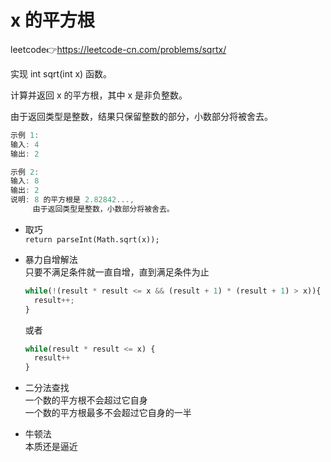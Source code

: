# x 的平方根  
leetcode👉https://leetcode-cn.com/problems/sqrtx/  

实现 int sqrt(int x) 函数。

计算并返回 x 的平方根，其中 x 是非负整数。

由于返回类型是整数，结果只保留整数的部分，小数部分将被舍去。

```js
示例 1:
输入: 4
输出: 2

示例 2:
输入: 8
输出: 2
说明: 8 的平方根是 2.82842..., 
     由于返回类型是整数，小数部分将被舍去。
```

- 取巧  
  `return parseInt(Math.sqrt(x));`  

- 暴力自增解法  
  只要不满足条件就一直自增，直到满足条件为止  
  ```js
  while(!(result * result <= x && (result + 1) * (result + 1) > x)){
    result++;
  }
  ```
  或者  
  ```js
  while(result * result <= x) {
    result++
  }
  ```

- 二分法查找  
  一个数的平方根不会超过它自身  
  一个数的平方根最多不会超过它自身的一半  

- 牛顿法  
  本质还是逼近  
  